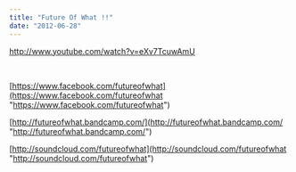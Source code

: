 ```yaml
---
title: "Future Of What !!"
date: "2012-06-28"
---
```


http://www.youtube.com/watch?v=eXv7TcuwAmU

 

[https://www.facebook.com/futureofwhat](https://www.facebook.com/futureofwhat "https://www.facebook.com/futureofwhat")

[http://futureofwhat.bandcamp.com/](http://futureofwhat.bandcamp.com/ "http://futureofwhat.bandcamp.com/")

[http://soundcloud.com/futureofwhat](http://soundcloud.com/futureofwhat "http://soundcloud.com/futureofwhat")
